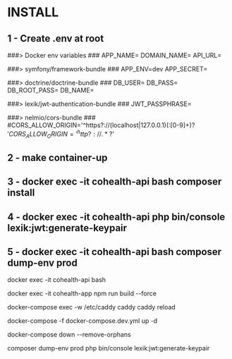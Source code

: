 # INSTALL

## 1 - Create .env at root

###> Docker env variables ###
APP_NAME=
DOMAIN_NAME=
API_URL=

###> symfony/framework-bundle ###
APP_ENV=dev
APP_SECRET=


###> doctrine/doctrine-bundle ###
DB_USER=
DB_PASS=
DB_ROOT_PASS=
DB_NAME=


###> lexik/jwt-authentication-bundle ###
JWT_PASSPHRASE=


###> nelmio/cors-bundle ###
#CORS_ALLOW_ORIGIN='^https?://(localhost|127\.0\.0\.1)(:[0-9]+)?$'
CORS_ALLOW_ORIGIN='^http?://.*?$'



## 2 - make container-up

## 3 - docker exec -it cohealth-api bash composer install

## 4 - docker exec -it cohealth-api php bin/console lexik:jwt:generate-keypair

## 5 - docker exec -it cohealth-api bash composer dump-env prod



docker exec -it cohealth-api bash

docker exec -it cohealth-app npm run build --force


docker-compose exec -w /etc/caddy caddy caddy reload


docker-compose -f docker-compose.dev.yml up -d

docker-compose down --remove-orphans

composer dump-env prod
php bin/console lexik:jwt:generate-keypair